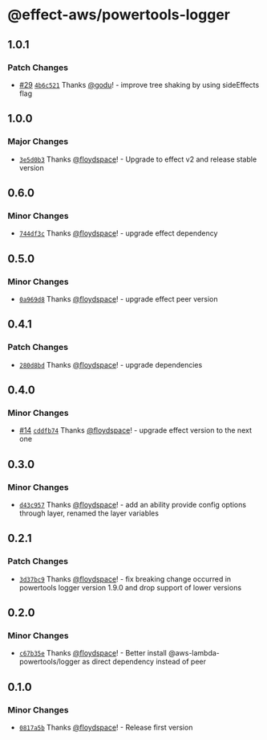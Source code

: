 # @effect-aws/powertools-logger

## 1.0.1

### Patch Changes

- [#29](https://github.com/floydspace/effect-aws/pull/29) [`4b6c521`](https://github.com/floydspace/effect-aws/commit/4b6c521206c8ff76ff878938f6b90ee474cc8da2) Thanks [@godu](https://github.com/godu)! - improve tree shaking by using sideEffects flag

## 1.0.0

### Major Changes

- [`3e5d0b3`](https://github.com/floydspace/effect-aws/commit/3e5d0b3b3882e0aa6d07bc06432990551316ac30) Thanks [@floydspace](https://github.com/floydspace)! - Upgrade to effect v2 and release stable version

## 0.6.0

### Minor Changes

- [`744df3c`](https://github.com/floydspace/effect-aws/commit/744df3ca6406b3a35e3066d5fe11ca7082c4c454) Thanks [@floydspace](https://github.com/floydspace)! - upgrade effect dependency

## 0.5.0

### Minor Changes

- [`0a969d8`](https://github.com/floydspace/effect-aws/commit/0a969d8a74c3bf1b87ff6a1c8bf689af849797e1) Thanks [@floydspace](https://github.com/floydspace)! - upgrade effect peer version

## 0.4.1

### Patch Changes

- [`280d8bd`](https://github.com/floydspace/effect-aws/commit/280d8bd6686d6e7a2b73322a047e8eb22263b1e1) Thanks [@floydspace](https://github.com/floydspace)! - upgrade dependencies

## 0.4.0

### Minor Changes

- [#14](https://github.com/floydspace/effect-aws/pull/14) [`cddfb74`](https://github.com/floydspace/effect-aws/commit/cddfb74a00b10a13ccfe3749e90961119c4f0906) Thanks [@floydspace](https://github.com/floydspace)! - upgrade effect version to the next one

## 0.3.0

### Minor Changes

- [`d43c957`](https://github.com/floydspace/effect-aws/commit/d43c95706d5798502d1794c3ed92fa301afd4a02) Thanks [@floydspace](https://github.com/floydspace)! - add an ability provide config options through layer, renamed the layer variables

## 0.2.1

### Patch Changes

- [`3d37bc9`](https://github.com/floydspace/effect-aws/commit/3d37bc931118d2b55558b54727022445b39438a9) Thanks [@floydspace](https://github.com/floydspace)! - fix breaking change occurred in powertools logger version 1.9.0 and drop support of lower versions

## 0.2.0

### Minor Changes

- [`c67b35e`](https://github.com/floydspace/effect-aws/commit/c67b35edcc0e65ca06dfe8981025d1ce3477dcc1) Thanks [@floydspace](https://github.com/floydspace)! - Better install @aws-lambda-powertools/logger as direct dependency instead of peer

## 0.1.0

### Minor Changes

- [`0817a5b`](https://github.com/floydspace/effect-aws/commit/0817a5b8fcab40fe4712c93816800fb67f1bf945) Thanks [@floydspace](https://github.com/floydspace)! - Release first version
